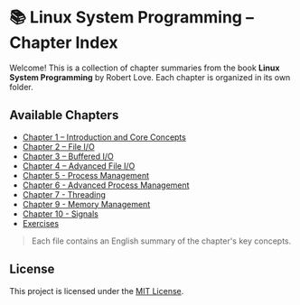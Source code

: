 # 📚 Linux System Programming – Chapter Index

Welcome! This is a collection of chapter summaries from the book **Linux System Programming** by Robert Love. Each chapter is organized in its own folder.

## Available Chapters

- [Chapter 1 – Introduction and Core Concepts](chp1/README.md)
- [Chapter 2 – File I/O](chp2/README.md)
- [Chapter 3 – Buffered I/O](chp3/README.md)
- [Chapter 4 – Advanced File I/O](chp4/README.md)
- [Chapter 5 - Process Management](chp5/README.md)
- [Chapter 6 - Advanced Process Management](chp6/README.md)
- [Chapter 7 - Threading](chp7/README.md)
- [Chapter 9 - Memory Management](chp9/README.md)
- [Chapter 10 - Signals](chp10/README.md)
- [Exercises](exercises/README.md)

> Each file contains an English summary of the chapter's key concepts.

## License

This project is licensed under the [MIT License](./LICENSE).
